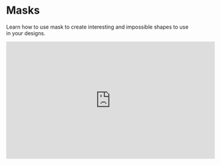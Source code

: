 # Masks

Learn how to use mask to create interesting and impossible shapes to use in your designs.

<iframe width="560" height="315" src="https://www.youtube.com/embed/tUcBcz8bjVs?si=DJi4VVa1_IL9l7fn" title="YouTube video player" frameborder="0" allow="accelerometer; autoplay; clipboard-write; encrypted-media; gyroscope; picture-in-picture; web-share" allowfullscreen></iframe>